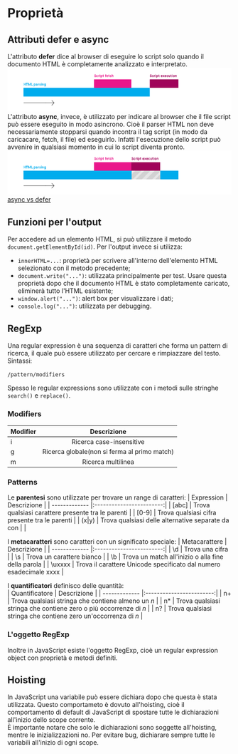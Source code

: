 # Proprietà

## Attributi defer e async
L'attributo **defer** dice al browser di eseguire lo script solo quando il documento HTML è completamente analizzato e interpretato.  
![defer](./img/Defer-Execution.png)  
L'attributo **async**, invece, è utilizzato per indicare al browser che il file script può essere eseguito in modo asincrono. Cioè il parser HTML non deve necessariamente stopparsi quando incontra il tag script (in modo da caricacare, fetch, il file) ed eseguirlo. Infatti l'esecuzione dello script può avvenire in qualsiasi momento in cui lo script diventa pronto.  
![async](./img/Async-Execution.png)  
[async vs defer](https://bitsofco.de/async-vs-defer/)

## Funzioni per l'output
Per accedere ad un elemento HTML, si può utilizzare il metodo `document.getElementById(id)`. Per l'output invece si utilizza:
- `innerHTML=...`: proprietà per scrivere all'interno dell'elemento HTML selezionato con il metodo precedente;
- `document.write("...")`: utilizzata principalmente per test. Usare questa proprietà dopo che il documento HTML è stato completamente caricato, eliminerà tutto l'HTML esistente;
- `window.alert("...")`: alert box per visualizzare i dati;
- `console.log("...")`: utilizzata per debugging.

## RegExp
Una regular expression è una sequenza di caratteri che forma un pattern di ricerca, il quale può essere utilizzato per cercare e rimpiazzare del testo.  
Sintassi:
```
/pattern/modifiers
```
Spesso le regular expressions sono utilizzate con i metodi sulle stringhe `search()` e `replace()`.  

### Modifiers
| Modifier      | Descrizione   		   |
| ------------- |:------------------------:|
| i				| Ricerca case-insensitive | 
| g				| Ricerca globale(non si ferma al primo match) |
| m				| Ricerca multilinea 		|

### Patterns
Le **parentesi** sono utilizzate per trovare un range di caratteri:
| Expression    | Descrizione   		   |
| ------------- |:------------------------:|
| [abc]		| Trova qualsiasi carattere presente tra le parenti | 
| [0-9]		| Trova qualsiasi cifra presente tra le parenti |
| (x\|y) | Trova qualsiasi delle alternative separate da con \| |

I **metacaratteri** sono caratteri con un significato speciale:
| Metacarattere    | Descrizione   		   |
| ------------- |:------------------------:|
| \d		| Trova una cifra | 
| \s		| Trova un carattere bianco |
| \b | Trova un match all'inizio o alla fine della parola |
| \uxxxx | Trova il carattere Unicode specificato dal numero esadecimale xxxx |

I **quantificatori** definisco delle quantità:  
| Quantificatore    | Descrizione   		   |
| ------------- |:------------------------:|
| n+	| Trova qualsiasi stringa che contiene almeno un _n_ | 
| n*		| Trova qualsiasi stringa che contiene zero o più occorrenze di _n_ |
| n? | Trova qualsiasi stringa che contiene zero un'occorrenza di _n_ |

### L'oggetto RegExp
Inoltre in JavaScript esiste l'oggetto RegExp, cioè un regular expression object con proprietà e metodi definiti.

## Hoisting
In JavaScript una variabile può essere dichiara dopo che questa è stata utilizzata. Questo comportameto è dovuto all'hoisting, cioè il comportamento di default di JavaScript di spostare tutte le dichiarazioni all'inizio dello scope corrente.  
È importante notare che solo le dichiarazioni sono soggette all'hoisting, mentre le inizializzazioni no.
Per evitare bug, dichiarare sempre tutte le variabili all'inizio di ogni scope.